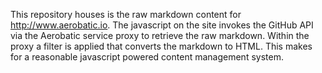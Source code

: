 This repository houses is the raw markdown content for http://www.aerobatic.io. The
javascript on the site invokes the GitHub API via the Aerobatic service proxy
to retrieve the raw markdown. Within the proxy a filter is applied that
converts the markdown to HTML. This makes for a reasonable javascript powered
content management system.
